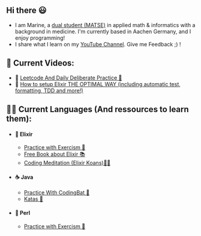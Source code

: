 ## Hi there 😃
- I am Marine, a [dual student (MATSE)](https://www.rwth-aachen.de/cms/root/Die-RWTH/Arbeiten-an-der-RWTH/Berufsausbildung/Ausbildungsberufe/~vsa/Math-techn-Softwareentwickler/) in applied math & informatics with a background in medicine. I'm currently based in Aachen Germany, and I enjoy programming! 
- I share what I learn on my [YouTube Channel](https://www.youtube.com/@marineraimbault).
 Give me Feedback ;) ! 
 
## 📌 Current Videos: 
- 🎥 [Leetcode And Daily Deliberate Practice 🚀](https://youtu.be/R1nzSq1Dzzg?feature=shared)
- 🎥 [How to setup Elixir THE OPTIMAL WAY (including automatic test, formatting, TDD and more!)](https://www.youtube.com/watch?v=nPUbQJAPnQA)

## 👨‍💻 Current Languages (And ressources to learn them):
- #### 🌱 Elixir
  - [Practice with Exercism 💪](https://exercism.org/tracks/elixir/concepts)
  - [Free Book about Elixir 📚](https://www.syncfusion.com/succinctly-free-ebooks/elixir-succinctly)
  - [Coding Meditation (Elixir Koans)🧘‍♂️](https://github.com/elixirkoans/elixir-koans)
- #### ☕ Java
  - [Practice With CodingBat 💪](https://codingbat.com/java)
  - [Katas 🥋](https://kata-log.rocks/game-of-life-kata)
 
- #### 🐪 Perl
  - [Practice with Exercism 💪](https://exercism.org/tracks/perl5)  

<!--
## Stats
[![Top Langs](https://github-readme-stats.vercel.app/api/top-langs/?username=marine-raimbault)](https://github.com/marine-raimbault/github-readme-stats)
-->
<!--
- **Problem Solving and Algorithms**
  - [France IOI (Competitive Programming)](http://www.france-ioi.org/user/perso.php?sLogin=marine-raimbault)

- **Python**
  - [100 Projects with the 100 Days Python Challenge](https://github.com/marine-raimbault/-Day18-Intermediate-Turtle-the-Graphical-User-Interface-GUI-)
  - [Data Analysis with Python](https://platform-ui.topcoder.com/learn/freeCodeCamp/data-analysis-with-python/data-analysis-with-python-course/introduction-to-data-analysis)

- **C++**
  - [RWTH Course: Einführung in die Programmierung in C++ (in German)](https://www.stce.rwth-aachen.de/teaching/winter-semester-2020-21/einfuhrung-in-die-programmierung-mit-c)

- **JavaScript**
  - [JavaScript Algorithms and Data Structures](https://www.freecodecamp.org/learn/javascript-algorithms-and-data-structures/)


Here are some ideas to get you started:

- 🔭 I’m currently working on ...
- 🌱 I’m currently learning ...
- 👯 I’m looking to collaborate on ...
- 🤔 I’m looking for help with ...
- 💬 Ask me about ...
- 📫 How to reach me: ...
- 😄 Pronouns: ...
- ⚡ Fun fact: ...
-->
